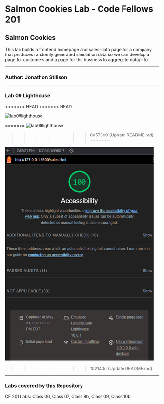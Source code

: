 # Salmon Cookies Lab - Code Fellows 201

## Salmon Cookies

This lab builds a frontend homepage and sales-data page for a company that produces randomly generated
simulation data so we can develop a page for customers and a page for the business to aggregate data/info.

___

### Author: Jonathon Stillson

___

### Lab 09 Lighthouse
<<<<<<< HEAD
<<<<<<< HEAD

![lab09lighthouse](https://github.com/Navelfuzz77/cookie-stand/assets/130828574/f805ddc0-aad5-433d-96af-1712a01404af)

=======
![lab09lighthouse](https://github.com/Navelfuzz77/cookie-stand/assets/130828574/1fd389d8-1518-4ac7-b3ff-67bd20aba313)
>>>>>>> 8d573e0 (Update README.md)
=======

![image](lab8bLight.png)
>>>>>>> 102140c (Update README.md)

___

### Labs covered by this Repository

CF 201 Labs: Class 06, Class 07, Class 8b, Class 09, Class 10b
